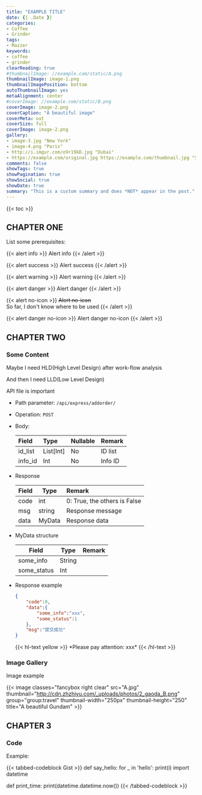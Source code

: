 ```yaml
---
title: "EXAMPLE TITLE"
date: {{ .Date }}
categories:
- Coffee
- Grinder
tags:
- Mazzer
keywords:
- coffee
- grinder
clearReading: true
#thumbnailImage: //example.com/static/A.png
thumbnailImage: image-1.png
thumbnailImagePosition: bottom
autoThumbnailImage: yes
metaAlignment: center
#coverImage: //example.com/static/B.png
coverImage: image-2.png
coverCaption: "A beautiful image"
coverMeta: out
coverSize: full
coverImage: image-2.png
gallery:
- image-3.jpg "New York"
- image-4.png "Paris"
- http://i.imgur.com/o9r19kD.jpg "Dubai"
- https://example.com/original.jpg https://example.com/thumbnail.jpg "Sidney"
comments: false
showTags: true
showPagination: true
showSocial: true
showDate: true
summary: "This is a custom summary and does *NOT* appear in the post."
---
```


<!--more-->

{{< toc >}}





## CHAPTER ONE

List some prerequisites:

{{< alert info >}}
Alert info
{{< /alert >}}

{{< alert success >}}
Alert success
{{< /alert >}}

{{< alert warning >}}
Alert warning
{{< /alert >}}

{{< alert danger >}}
Alert danger
{{< /alert >}}

{{< alert no-icon >}}
~~Alert no-icon~~  
So far, I don't know where to be used
{{< /alert >}}

{{< alert danger no-icon >}}
Alert danger no-icon
{{< /alert >}}




## CHAPTER TWO

### Some Content

Maybe I need HLD(High Level Design) after work-flow analysis

And then I need LLD(Low Level Design)

API file is important

- Path parameter: `/api/express/addorder/`
- Operation: `POST`
- Body:

  | Field            | Type      | Nullable | Remark                           |
  | :-------------- | :-------- | :--- | :----------------------------- |
  | id_list     | List[Int] | No   | ID list                     |
  | info_id | Int       | No   | Info ID |
  
- Response

  | Field | Type    | Remark                                                        |
  | ---- | ------- | :---------------------------------------------------------- |
  | code | int     | 0: True, the others is False |
  | msg  | string  | Response message                                                |
  | data | MyData | Response data                                                |
  
- MyData structure

  | Field                | Type     | Remark                                                         |
  | ------------------- | -------- | :----------------------------------------------------------- |
  | some_info        | String   |            |
  | some_status      | Int      |  |
  
- Response example

  ```json
  {
      "code":0,
      "data":{
          "some_info":"xxx",
          "some_status":1
      },
      "msg":"提交成功"
  }
  ```
  {{< hl-text yellow >}}
  \*Please pay attention: xxx\*
  {{< /hl-text >}}


### Image Gallery
Image example

{{< image classes="fancybox right clear" src="A.jpg" thumbnail="http://cdn.zhzhiyu.com/_uploads/photos/2_gaoda_B.png" group="group:travel" thumbnail-width="250px" thumbnail-height="250" title="A beautiful Gundam" >}}




## CHAPTER 3

### Code

Example:

{{< tabbed-codeblock Gist >}}
    <!-- tab python -->
def say_hello:
    for _ in 'hello':
        print(i)
    <!-- endtab -->
    <!-- tab python -->
import datetime


def print_time:
    print(datetime.datetime.now())
    <!-- endtab -->
{{< /tabbed-codeblock >}}

